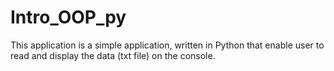 # Intro_OOP_py
This application is a simple application, written in Python that enable user to read and display the data (txt file) on the console.



